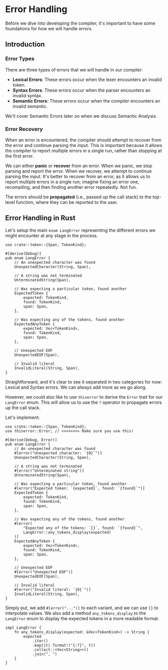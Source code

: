 # Error Handling
Before we dive into developing the compiler, it's important to have some foundations for how we will handle errors.

## Introduction
### Error Types
There are three types of errors that we will handle in our compiler:
- **Lexical Errors**: These errors occur when the lexer encounters an invalid token.
- **Syntax Errors**: These errors occur when the parser encounters an invalid syntax.
- **Semantic Errors**: These errors occur when the compiler encounters an invalid semantic.

We'll cover Semantic Errors later on when we discuss Semantic Analysis.

### Error Recovery
When an error is encountered, the compiler should attempt to recover from the error and continue parsing the input. This is important because it allows the compiler to report multiple errors in a single run, rather than stopping at the first error.

We can either **panic** or **recover** from an error. When we panic, we stop parsing and report the error. When we recover, we attempt to continue parsing the input. It's better to recover from an error, as it allows us to report multiple errors in a single run; imagine fixing an error one, recompiling, and then finding another error repeatedly. Not fun.

The errors should be **propagated** (i.e., passed up the call stack) to the top-level function, where they can be reported to the user.


## Error Handling in Rust
Let's setup the main `enum LangError` representing the different errors we might encounter at any stage in the process.

```rust,ignore
use crate::token::{Span, TokenKind};

#[derive(Debug)]
pub enum LangError {
    // An unexpected character was found
    UnexpectedCharacter(String, Span),

    // A string was not terminated
    UnterminatedString(Span),

    // Was expecting a particular token, found another
    ExpectedToken {
        expected: TokenKind,
        found: TokenKind,
        span: Span,
    },

    // Was expecting any of the tokens, found another
    ExpectedAnyToken {
        expected: Vec<TokenKind>,
        found: TokenKind,
        span: Span,
    },

    // Unexpected EOF
    UnexpectedEOF(Span),

    // Invalid literal
    InvalidLiteral(String, Span),
}
```

Straightforward, and it's clear to see it separated in two categories for now: Lexical and Syntax errors. We can always add more as we go along.

However, we could also like to use `thiserror` to derive the `Error` trait for our `LangError` enum. This will allow us to use the `?` operator to propagate errors up the call stack.

Let's implement:
```rust,ignore
use crate::token::{Span, TokenKind};
use thiserror::Error; // <<<<<<<< Make sure you use this!

#[derive(Debug, Error)]
pub enum LangError {
    // An unexpected character was found
    #[error("Unexpected character: `{0}`")]
    UnexpectedCharacter(String, Span),

    // A string was not terminated
    #[error("Unterminated string")]
    UnterminatedString(Span),

    // Was expecting a particular token, found another
    #[error("Expected token: `{expected}`, found: `{found}`")]
    ExpectedToken {
        expected: TokenKind,
        found: TokenKind,
        span: Span,
    },

    // Was expecting any of the tokens, found another
    #[error(
        "Expected any of the tokens: `{}`, found: `{found}`",
        LangError::any_tokens_display(expected)
    )]
    ExpectedAnyToken {
        expected: Vec<TokenKind>,
        found: TokenKind,
        span: Span,
    },

    // Unexpected EOF
    #[error("Unexpected EOF")]
    UnexpectedEOF(Span),

    // Invalid literal
    #[error("Invalid literal: `{0}`")]
    InvalidLiteral(String, Span),
}
```
Simply put, we add `#[error("...")]` to each variant, and we can use `{}` to interpolate values. We also add a method `any_tokens_display` to the `LangError` enum to display the expected tokens in a more readable format.

```rust,ignore
impl LangError {
    fn any_tokens_display(expected: &Vec<TokenKind>) -> String {
        expected
            .iter()
            .map(|t| format!("{:?}", t))
            .collect::<Vec<String>>()
            .join(", ")
    }
}
```
